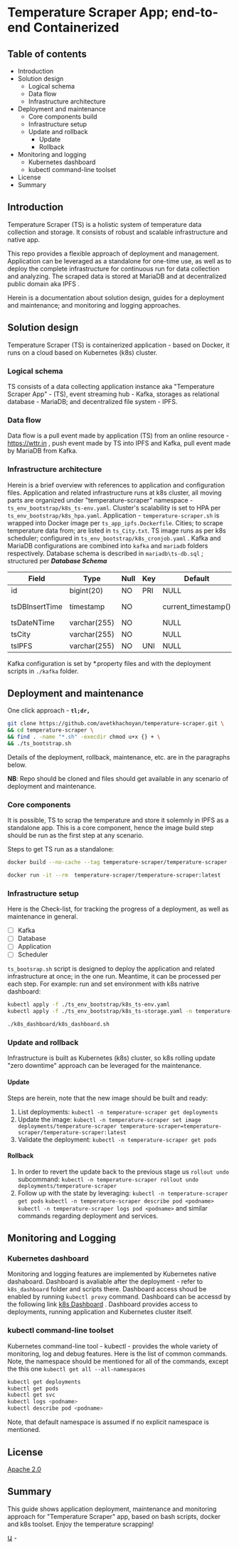 # Temperature Scraper App; end-to-end Containerized

## Table of contents
- Introduction
- Solution design
    - Logical schema
    - Data flow
    - Infrastructure architecture
- Deployment and maintenance
    - Core components build
    - Infrastructure setup
    - Update and rollback
        - Update
        - Rollback
- Monitoring and logging
    - Kubernetes dashboard
    - kubectl command-line toolset
- License
- Summary

## Introduction
Temperature Scraper (TS) is a holistic system of temperature data collection and storage. It consists of robust and scalable infrastructure and native app.

This repo provides a flexible approach of deployment and management. Application can be leveraged as a standalone for one-time use, as well as to deploy the complete infrastructure for continuous run for data collection and analyzing. The scraped data is stored at MariaDB and at decentralized public domain aka IPFS .

Herein is a documentation about solution design, guides for a deployment and maintenance; and monitoring and logging approaches.

## Solution design
Temperature Scraper (TS) is containerized application - based on Docker, it runs on a cloud based on Kubernetes (k8s) cluster.

### Logical schema
TS consists of a data collecting application instance aka \"Temperature Scraper App\" \- \(TS\), event streaming hub - Kafka, storages as relational database - MariaDB; and decentralized file system - IPFS. 

### Data flow
Data flow is a pull event made by application (TS) from an online resource - <https://wttr.in> , push event made by TS into IPFS and Kafka, pull event made by MariaDB from Kafka.

### Infrastructure architecture
Herein is a brief overview with references to application and configuration files. 
Application and related infrastructure runs at k8s cluster, all moving parts are organized under "temperature-scraper" namespace - `ts_env_bootstrap/k8s_ts-env.yaml`. Cluster's scalability is set to HPA per `ts_env_bootstrap/k8s_hpa.yaml`. Application - `temperature-scraper.sh` is wrapped into Docker image per `ts_app_ipfs.Dockerfile`. Cities; to scrape temperature data from; are listed in `ts_City.txt`. TS image runs as per k8s scheduler; configured in `ts_env_bootstrap/k8s_cronjob.yaml` . Kafka and MariaDB configurations are combined into `kafka` and `mariadb` folders respectively. Database schema is described in `mariadb\ts-db.sql` ; structured per ***Database Schema***

| Field          | Type         | Null | Key | Default             | Extra                         |
|----------------|--------------|------|-----|---------------------|-------------------------------|
| id             | bigint(20)   | NO   | PRI | NULL                | auto_increment                |
| tsDBInsertTime | timestamp    | NO   |     | current_timestamp() | on update current_timestamp() |
| tsDateNTime    | varchar(255) | NO   |     | NULL                |                               |
| tsCity         | varchar(255) | NO   |     | NULL                |                               |
| tsIPFS         | varchar(255) | NO   | UNI | NULL                |                               |

Kafka configuration is set by *.property files and with the deployment scripts in `./kafka` folder.


## Deployment and maintenance
One click approach - **`tl;dr,`**
```bash
git clone https://github.com/avetkhachoyan/temperature-scraper.git \
&& cd temperature-scraper \
&& find . -name "*.sh" -execdir chmod u+x {} + \
&& ./ts_bootstrap.sh
```
Details of the deployment, rollback, maintenance, etc. are in the paragraphs below.

**NB**\: Repo should be cloned and files should get available in any scenario of deployment and maintenance.

### Core components
It is possible, TS to scrap the temperature and store it solemnly in IPFS as a standalone app. This is a core component, hence the image build step should be run as the first step at any scenario.

Steps to get TS run as a standalone:
```bash 
docker build --no-cache --tag temperature-scraper/temperature-scraper -f ./ts_env_bootstrap/ts_app_ipfs.Dockerfile .

docker run -it --rm  temperature-scraper/temperature-scraper:latest
``` 

### Infrastructure setup
Here is the Check-list, for tracking the progress of a deployment, as well as maintenance in general.

- [ ] Kafka
- [ ] Database
- [ ] Application
- [ ] Scheduler

`ts_bootsrap.sh` script is designed to deploy the application and related infrastructure at once; in the one run. Meantime, it can be processed per each step. For example: run and set environment with k8s natrive dashboard:
```bash 
kubectl apply -f ./ts_env_bootstrap/k8s_ts-env.yaml
kubectl apply -f ./ts_env_bootstrap/k8s_ts-storage.yaml -n temperature-scraper

./k8s_dashboard/k8s_dashboard.sh
```

### Update and rollback
Infrastructure is built as Kubernetes (k8s) cluster, so k8s rolling update "zero downtime" approach can be leveraged for the maintenance.

#### Update
Steps are herein, note that the new image should be built and ready:

1. List deployments: 
`kubectl -n temperature-scraper get deployments`
2. Update the image: 
`kubectl -n temperature-scraper set image deployments/temperature-scraper temperature-scraper=temperature-scraper/temperature-scraper:latest`
3. Validate the deployment: 
`kubectl -n temperature-scraper get pods`

#### Rollback
1. In order to revert the update back to the previous stage us `rollout undo` subcommand:
`kubectl -n temperature-scraper rollout undo deployments/temperature-scraper` 
2. Follow up with the state by leveraging:
 `kubectl -n temperature-scraper get pods`
 `kubectl -n temperature-scraper describe pod <podname>`
 `kubectl -n temperature-scraper logs pod <podname>`
 and similar commands regarding deployment and services.

## Monitoring and Logging 
### Kubernetes dashboard
Monitoring and logging features are implemented by Kubernetes native dashaboard. Dashboard is avaliable after the deployment - refer to `k8s_dashboard` folder and scripts there.  Dashboard access shoud be enabled by running `kubectl proxy` command. Dashboard can be accessd by the following link [k8s Dashboard](http://localhost:8001/api/v1/namespaces/kubernetes-dashboard/services/https:kubernetes-dashboard:/proxy/) . Dashboard provides access to deployments, running application and Kubernetes cluster itself.

### kubectl command-line toolset
Kubernetes command-line tool - kubectl - provides the whole variety of monitoring, log and debug features. Here is the list of common commands. Note, the namespace should be mentioned for all of the commands, except the this one `kubectl get all --all-namespaces`
```bash
kubectl get deployments
kubectl get pods
kubectl get svc
kubectl logs <podname>
kubectl describe pod <podname>
```
Note, that default namespace is assumed if no explicit namespace is mentioned.

## License
[Apache 2.0](https://www.apache.org/licenses/LICENSE-2.0)

## Summary
This guide shows application deployment, maintenance and monitoring approach for "Temperature Scraper" app, based on bash scripts, docker and k8s toolset.
Enjoy the temperature scrapping!

[Ա](https://khachoyan.com) -
